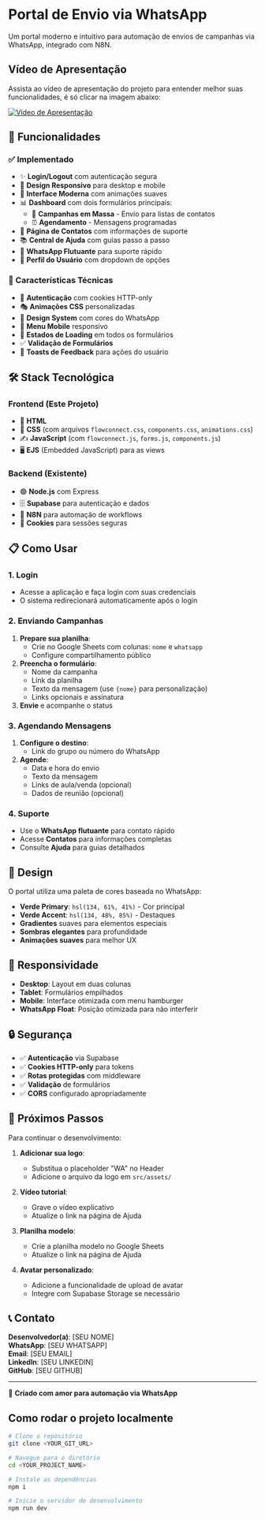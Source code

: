 # Portal de Envio via WhatsApp

Um portal moderno e intuitivo para automação de envios de campanhas via WhatsApp, integrado com N8N.



## Vídeo de Apresentação

Assista ao vídeo de apresentação do projeto para entender melhor suas funcionalidades, é só clicar na imagem abaixo:

[![Vídeo de Apresentação](https://img.youtube.com/vi/grqIA2tEsUM/0.jpg)](https://www.youtube.com/watch?v=grqIA2tEsUM)




## 🚀 Funcionalidades

### ✅ Implementado
- ✨ **Login/Logout** com autenticação segura
- 📱 **Design Responsivo** para desktop e mobile  
- 🎨 **Interface Moderna** com animações suaves
- 📊 **Dashboard** com dois formulários principais:
  - 📢 **Campanhas em Massa** - Envio para listas de contatos
  - ⏰ **Agendamento** - Mensagens programadas
- 👥 **Página de Contatos** com informações de suporte
- 📚 **Central de Ajuda** com guias passo a passo
- 💬 **WhatsApp Flutuante** para suporte rápido
- 👤 **Perfil do Usuário** com dropdown de opções

### 🎯 Características Técnicas
- 🔐 **Autenticação** com cookies HTTP-only
- 🎭 **Animações CSS** personalizadas
- 🎨 **Design System** com cores do WhatsApp
- 📱 **Menu Mobile** responsivo
- 🔄 **Estados de Loading** em todos os formulários
- ✅ **Validação de Formulários** 
- 🎊 **Toasts de Feedback** para ações do usuário




## 🛠️ Stack Tecnológica

### Frontend (Este Projeto)
- 📄 **HTML**
- 💅 **CSS** (com arquivos `flowconnect.css`, `components.css`, `animations.css`)
- ✍️ **JavaScript** (com `flowconnect.js`, `forms.js`, `components.js`)
- 🖥️ **EJS** (Embedded JavaScript) para as views

### Backend (Existente)
- 🟢 **Node.js** com Express
- 🗄️ **Supabase** para autenticação e dados  
- 🤖 **N8N** para automação de workflows
- 🍪 **Cookies** para sessões seguras




## 📋 Como Usar

### 1. Login
- Acesse a aplicação e faça login com suas credenciais
- O sistema redirecionará automaticamente após o login

### 2. Enviando Campanhas
1. **Prepare sua planilha**:
   - Crie no Google Sheets com colunas: `nome` e `whatsapp`
   - Configure compartilhamento público
2. **Preencha o formulário**:
   - Nome da campanha
   - Link da planilha
   - Texto da mensagem (use `{nome}` para personalização)
   - Links opcionais e assinatura
3. **Envie** e acompanhe o status

### 3. Agendando Mensagens
1. **Configure o destino**:
   - Link do grupo ou número do WhatsApp
2. **Agende**:
   - Data e hora do envio
   - Texto da mensagem
   - Links de aula/venda (opcional)
   - Dados de reunião (opcional)

### 4. Suporte
- Use o **WhatsApp flutuante** para contato rápido
- Acesse **Contatos** para informações completas
- Consulte **Ajuda** para guias detalhados




## 🎨 Design

O portal utiliza uma paleta de cores baseada no WhatsApp:
- **Verde Primary**: `hsl(134, 61%, 41%)` - Cor principal
- **Verde Accent**: `hsl(134, 48%, 85%)` - Destaques
- **Gradientes** suaves para elementos especiais
- **Sombras elegantes** para profundidade
- **Animações suaves** para melhor UX




## 📱 Responsividade

- **Desktop**: Layout em duas colunas
- **Tablet**: Formulários empilhados
- **Mobile**: Interface otimizada com menu hamburger
- **WhatsApp Float**: Posição otimizada para não interferir




## 🔒 Segurança

- ✅ **Autenticação** via Supabase
- ✅ **Cookies HTTP-only** para tokens
- ✅ **Rotas protegidas** com middleware
- ✅ **Validação** de formulários
- ✅ **CORS** configurado apropriadamente




## 🚀 Próximos Passos

Para continuar o desenvolvimento:

1. **Adicionar sua logo**:
   - Substitua o placeholder "WA" no Header
   - Adicione o arquivo da logo em `src/assets/`

2. **Vídeo tutorial**:
   - Grave o vídeo explicativo
   - Atualize o link na página de Ajuda

3. **Planilha modelo**:
   - Crie a planilha modelo no Google Sheets
   - Atualize o link na página de Ajuda

4. **Avatar personalizado**:
   - Adicione a funcionalidade de upload de avatar
   - Integre com Supabase Storage se necessário




## 📞 Contato

**Desenvolvedor(a)**: [SEU NOME]  
**WhatsApp**: [SEU WHATSAPP]  
**Email**: [SEU EMAIL]  
**LinkedIn**: [SEU LINKEDIN]  
**GitHub**: [SEU GITHUB]

---

💚 **Criado com amor para automação via WhatsApp**




## Como rodar o projeto localmente

```sh
# Clone o repositório
git clone <YOUR_GIT_URL>

# Navegue para o diretório
cd <YOUR_PROJECT_NAME>

# Instale as dependências
npm i

# Inicie o servidor de desenvolvimento
npm run dev
```

